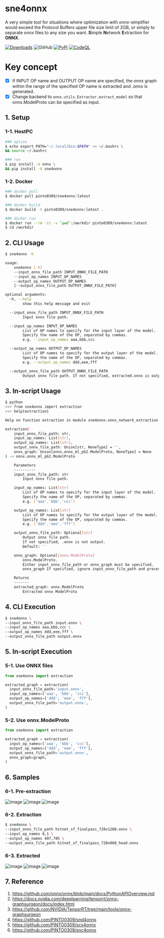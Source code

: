 # sne4onnx
A very simple tool for situations where optimization with onnx-simplifier would exceed the Protocol Buffers upper file size limit of 2GB, or simply to separate onnx files to any size you want. **S**imple **N**etwork **E**xtraction for **ONNX**.

[![Downloads](https://static.pepy.tech/personalized-badge/sne4onnx?period=total&units=none&left_color=grey&right_color=brightgreen&left_text=Downloads)](https://pepy.tech/project/sne4onnx) ![GitHub](https://img.shields.io/github/license/PINTO0309/sne4onnx?color=2BAF2B) [![PyPI](https://img.shields.io/pypi/v/sne4onnx?color=2BAF2B)](https://pypi.org/project/sne4onnx/) [![CodeQL](https://github.com/PINTO0309/sne4onnx/workflows/CodeQL/badge.svg)](https://github.com/PINTO0309/sne4onnx/actions?query=workflow%3ACodeQL)

# Key concept
- [x] If INPUT OP name and OUTPUT OP name are specified, the onnx graph within the range of the specified OP name is extracted and .onnx is generated.
- [x] Change backend to `onnx.utils.Extractor.extract_model` so that onnx.ModelProto can be specified as input.

## 1. Setup
### 1-1. HostPC
```bash
### option
$ echo export PATH="~/.local/bin:$PATH" >> ~/.bashrc \
&& source ~/.bashrc

### run
$ pip install -U onnx \
&& pip install -U sne4onnx
```
### 1-2. Docker
```bash
### docker pull
$ docker pull pinto0309/sne4onnx:latest

### docker build
$ docker build -t pinto0309/sne4onnx:latest .

### docker run
$ docker run --rm -it -v `pwd`:/workdir pinto0309/sne4onnx:latest
$ cd /workdir
```

## 2. CLI Usage
```bash
$ sne4onnx -h

usage:
    sne4onnx [-h]
    --input_onnx_file_path INPUT_ONNX_FILE_PATH
    --input_op_names INPUT_OP_NAMES
    --output_op_names OUTPUT_OP_NAMES
    [--output_onnx_file_path OUTPUT_ONNX_FILE_PATH]

optional arguments:
  -h, --help
        show this help message and exit

  --input_onnx_file_path INPUT_ONNX_FILE_PATH
        Input onnx file path.

  --input_op_names INPUT_OP_NAMES
        List of OP names to specify for the input layer of the model.
        Specify the name of the OP, separated by commas.
        e.g. --input_op_names aaa,bbb,ccc

  --output_op_names OUTPUT_OP_NAMES
        List of OP names to specify for the output layer of the model.
        Specify the name of the OP, separated by commas.
        e.g. --output_op_names ddd,eee,fff

  --output_onnx_file_path OUTPUT_ONNX_FILE_PATH
        Output onnx file path. If not specified, extracted.onnx is output.
```

## 3. In-script Usage
```bash
$ python
>>> from sne4onnx import extraction
>>> help(extraction)

Help on function extraction in module sne4onnx.onnx_network_extraction:

extraction(
    input_onnx_file_path: str,
    input_op_names: List[str],
    output_op_names: List[str],
    output_onnx_file_path: Union[str, NoneType] = '',
    onnx_graph: Union[onnx.onnx_ml_pb2.ModelProto, NoneType] = None
) -> onnx.onnx_ml_pb2.ModelProto

    Parameters
    ----------
    input_onnx_file_path: str
        Input onnx file path.

    input_op_names: List[str]
        List of OP names to specify for the input layer of the model.
        Specify the name of the OP, separated by commas.
        e.g. ['aaa','bbb','ccc']

    output_op_names: List[str]
        List of OP names to specify for the output layer of the model.
        Specify the name of the OP, separated by commas.
        e.g. ['ddd','eee','fff']

    output_onnx_file_path: Optional[str]
        Output onnx file path.
        If not specified, .onnx is not output.
        Default: ''

    onnx_graph: Optional[onnx.ModelProto]
        onnx.ModelProto.
        Either input_onnx_file_path or onnx_graph must be specified.
        onnx_graph If specified, ignore input_onnx_file_path and process onnx_graph.

    Returns
    -------
    extracted_graph: onnx.ModelProto
        Extracted onnx ModelProto
```

## 4. CLI Execution
```bash
$ sne4onnx \
--input_onnx_file_path input.onnx \
--input_op_names aaa,bbb,ccc \
--output_op_names ddd,eee,fff \
--output_onnx_file_path output.onnx
```

## 5. In-script Execution
### 5-1. Use ONNX files
```python
from sne4onnx import extraction

extracted_graph = extraction(
  input_onnx_file_path='input.onnx',
  input_op_names=['aaa', 'bbb', 'ccc'],
  output_op_names=['ddd', 'eee', 'fff'],
  output_onnx_file_path='output.onnx',
)
```
### 5-2. Use onnx.ModelProto
```python
from sne4onnx import extraction

extracted_graph = extraction(
  input_op_names=['aaa', 'bbb', 'ccc'],
  output_op_names=['ddd', 'eee', 'fff'],
  output_onnx_file_path='output.onnx',
  onnx_graph=graph,
)
```

## 6. Samples
### 6-1. Pre-extraction
![image](https://user-images.githubusercontent.com/33194443/162101010-13662cb6-a93b-4ebb-ad46-96da055a56a4.png)
![image](https://user-images.githubusercontent.com/33194443/162100392-71d58154-ea75-4a39-88a5-930a6e7a5d6a.png)
![image](https://user-images.githubusercontent.com/33194443/162100741-89e5cf0e-de21-469c-a060-1a05a3a2ce1b.png)

### 6-2.  Extraction
```bash
$ sne4onnx \
--input_onnx_file_path hitnet_sf_finalpass_720x1280.onnx \
--input_op_names 0,1 \
--output_op_names 497,785 \
--output_onnx_file_path hitnet_sf_finalpass_720x960_head.onnx
```

### 6-3. Extracted
![image](https://user-images.githubusercontent.com/33194443/162101435-a9e1209b-8b87-4c85-b66e-517e26aab9ba.png)
![image](https://user-images.githubusercontent.com/33194443/162101596-ba0cd103-3daa-4a2b-98d4-cf4d72074f64.png)
![image](https://user-images.githubusercontent.com/33194443/162101783-45e0fde7-2d9a-4625-a0f8-95efa7f79473.png)

## 7. Reference
1. https://github.com/onnx/onnx/blob/main/docs/PythonAPIOverview.md
2. https://docs.nvidia.com/deeplearning/tensorrt/onnx-graphsurgeon/docs/index.html
3. https://github.com/NVIDIA/TensorRT/tree/main/tools/onnx-graphsurgeon
4. https://github.com/PINTO0309/snd4onnx
5. https://github.com/PINTO0309/scs4onnx
6. https://github.com/PINTO0309/snc4onnx
